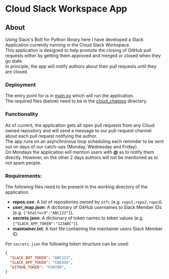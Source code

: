 # Cloud Slack Workspace App
## About
Using Slack's Bolt for Python library here I have developed a Slack Application currently running in the Cloud Slack Workspace.<br>
This application is designed to help promote the closing of GitHub pull requests either by getting them approved and merged or closed when they go stale.<br>
In principle, the app will notify authors about their pull requests until they are closed.<br>
### Deployment
The entry point for is in [main.py](src/main.py) which will run the application.<br>
The required files (below) need to be in the [cloud_chatops]() directory.<br>
### Functionality
As of current, the application gets all open pull requests from any Cloud owned repository and will send a message to our pull-request channel about each pull request notifying the author.<br>
The app runs on an asynchronous loop scheduling each reminder to be sent out on days of our catch-ups (Monday, Wednesday and Friday).<br>
On Mondays the application will mention users with **@** as to notify them directly. However, on the other 2 days authors will not be mentioned as to not spam people.<br>
### Requirements:
The following files need to be present in the working directory of the application.<br>
- **repos.csv**: A list of repositories owned by `stfc` (e.g. `repo1,repo2,repo3`).<br>
- **user_map.json**: A dictionary of GitHub usernames to Slack Member IDs (e.g. `{"khalford":"ABC123"}`).<br>
- **secrets.json**: A dictionary of token names to token values (e.g. `{"SLACK_APP_TOKEN":"123ABC"}`). <br>
- **maintainer.txt**: A text file containing the maintainer users Slack Member ID.

For `secrets.json` the following token structure can be used:<br>
```json
{
  "SLACK_BOT_TOKEN": "ABC123",
  "SLACK_APP_TOKEN": "CDE456",
  "GITHUB_TOKEN": "FGH789",
}
```

